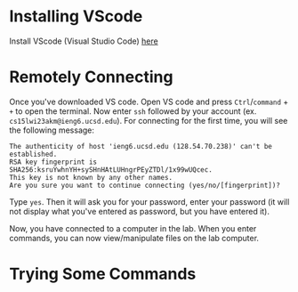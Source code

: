Installing VScode
=================
Install VScode (Visual Studio Code) [here](https://code.visualstudio.com/)

Remotely Connecting
===================
Once you've downloaded VS code. Open VS code and press `Ctrl`/`command` + `+` to open the terminal.
Now enter `ssh` followed by your account (ex. `cs15lwi23akm@ieng6.ucsd.edu`). For connecting for the first time, you will see the following message:

```
The authenticity of host 'ieng6.ucsd.edu (128.54.70.238)' can't be established.
RSA key fingerprint is SHA256:ksruYwhnYH+sySHnHAtLUHngrPEyZTDl/1x99wUQcec.
This key is not known by any other names.
Are you sure you want to continue connecting (yes/no/[fingerprint])?
```

Type `yes`. Then it will ask you for your password, enter your password (it will not display what you've entered as password, but you have entered it).

Now, you have connected to a computer in the lab. When you enter commands, you can now view/manipulate files on the lab computer.



Trying Some Commands
====================

